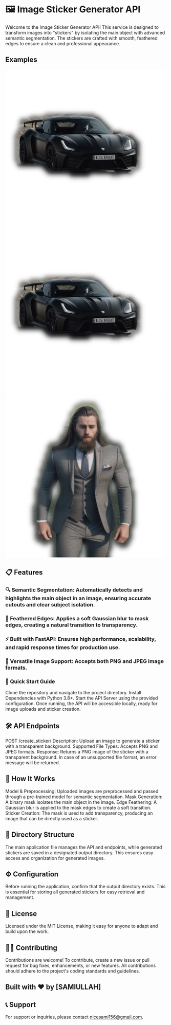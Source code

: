 # 🖼️ Image Sticker Generator API
Welcome to the Image Sticker Generator API! This service is designed to transform images into "stickers" by isolating the main object with advanced semantic segmentation. The stickers are crafted with smooth, feathered edges to ensure a clean and professional appearance.


## Examples 

![Example1](output/sticker_check3.png)
![Example2](output/sticker_check3.png)
![Example3](output/sticker_check5.png)


## 📋 Features
### 🔍 Semantic Segmentation: Automatically detects and highlights the main object in an image, ensuring accurate cutouts and clear subject isolation.
### 🌟 Feathered Edges: Applies a soft Gaussian blur to mask edges, creating a natural transition to transparency.
### ⚡ Built with FastAPI: Ensures high performance, scalability, and rapid response times for production use.
### 📂 Versatile Image Support: Accepts both PNG and JPEG image formats.

### 🚀 Quick Start Guide
Clone the repository and navigate to the project directory.
Install Dependencies with Python 3.8+.
Start the API Server using the provided configuration.
Once running, the API will be accessible locally, ready for image uploads and sticker creation.

## 🛠️ API Endpoints
POST /create_sticker/
Description: Upload an image to generate a sticker with a transparent background.
Supported File Types: Accepts PNG and JPEG formats.
Response: Returns a PNG image of the sticker with a transparent background. In case of an unsupported file format, an error message will be returned.
## 🧩 How It Works
Model & Preprocessing: Uploaded images are preprocessed and passed through a pre-trained model for semantic segmentation.
Mask Generation: A binary mask isolates the main object in the image.
Edge Feathering: A Gaussian blur is applied to the mask edges to create a soft transition.
Sticker Creation: The mask is used to add transparency, producing an image that can be directly used as a sticker.
## 📂 Directory Structure
The main application file manages the API and endpoints, while generated stickers are saved in a designated output directory. This ensures easy access and organization for generated images.

## ⚙️ Configuration
Before running the application, confirm that the output directory exists. This is essential for storing all generated stickers for easy retrieval and management.

## 📜 License
Licensed under the MIT License, making it easy for anyone to adapt and build upon the work.

## 🙋‍♂️ Contributing
Contributions are welcome! To contribute, create a new issue or pull request for bug fixes, enhancements, or new features. All contributions should adhere to the project's coding standards and guidelines.

## Built with ❤️ by [SAMIULLAH]

## 📞 Support
For support or inquiries, please contact nicesami156@gmail.com.